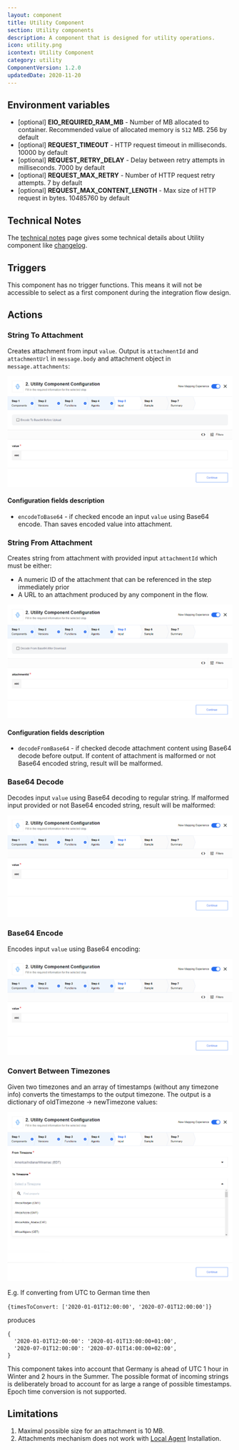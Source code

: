 ```yaml
---
layout: component
title: Utility Component
section: Utility components
description: A component that is designed for utility operations.
icon: utility.png
icontext: Utility Component
category: utility
ComponentVersion: 1.2.0
updatedDate: 2020-11-20
---
```


## Environment variables

* [optional] **EIO_REQUIRED_RAM_MB** - Number of MB allocated to container. Recommended value of allocated memory is `512` MB. 256 by default
* [optional] **REQUEST_TIMEOUT** - HTTP request timeout in milliseconds. 10000 by default
* [optional] **REQUEST_RETRY_DELAY** - Delay between retry attempts in milliseconds. 7000 by default
* [optional] **REQUEST_MAX_RETRY** - Number of HTTP request retry attempts. 7 by default
* [optional] **REQUEST_MAX_CONTENT_LENGTH** - Max size of HTTP request in bytes. 10485760 by default

## Technical Notes

The [technical notes](technical-notes) page gives some technical details about Utility component like [changelog](/components/utility/technical-notes#changelog).


## Triggers

This component has no trigger functions. This means it will not be accessible to
select as a first component during the integration flow design.

## Actions

### String To Attachment

Creates attachment from input `value`. Output is `attachmentId` and `attachmentUrl` in `message.body` and attachment object in `message.attachments`:

![String To Attachment](img/string-to-attachment.png)

#### Configuration fields description

* `encodeToBase64` - if checked encode an input `value` using Base64 encode. Than saves encoded value into attachment.

### String From Attachment

Creates string from attachment with provided input `attachmentId` which must be either:
* A numeric ID of the attachment that can be referenced in the step immediately prior
* A URL to an attachment produced by any component in the flow.

![String From Attachment](img/string-from-attachment.png)

#### Configuration fields description

* `decodeFromBase64` - if checked decode attachment content using Base64 decode before output. If content of attachment is malformed or not Base64 encoded string, result will be malformed.  

### Base64 Decode

Decodes input `value` using Base64 decoding to regular string. If malformed input provided or not Base64 encoded string, result will be malformed:

![Base64 Decode](img/decode.png)

### Base64 Encode

Encodes input `value` using Base64 encoding:

![Base64 Encode](img/encode.png)

### Convert Between Timezones

Given two timezones and an array of timestamps (without any timezone info) converts the timestamps to the output timezone. The output is a dictionary of oldTimezone -> newTimezone values:

![Convert Between Timezones](img/convert-between-timezones.png)

E.g. If converting from UTC to German time then

`{timesToConvert: ['2020-01-01T12:00:00', '2020-07-01T12:00:00']}`

produces

```
{
  '2020-01-01T12:00:00': '2020-01-01T13:00:00+01:00',
  '2020-07-01T12:00:00': '2020-07-01T14:00:00+02:00',
}
```

This component takes into account that Germany is ahead of UTC 1 hour in Winter and 2 hours in the Summer.
The possible format of incoming strings is deliberately broad to account for as large a range of possible timestamps.
Epoch time conversion is not supported.


## Limitations

1. Maximal possible size for an attachment is 10 MB.
2. Attachments mechanism does not work with [Local Agent](/getting-started/local-agent) Installation.
